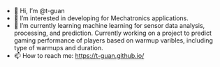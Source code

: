 - 👋 Hi, I’m @t-guan
- 👀 I’m interested in developing for Mechatronics applications.
- 🌱 I’m currently learning machine learning for sensor data analysis, processing, and prediction. Currently working on a project to predict gaming performance of players based on warmup varibles, including type of warmups and duration.
- 📫 How to reach me: https://t-guan.github.io/

<!---
t-guan/t-guan is a ✨ special ✨ repository because its `README.md` (this file) appears on your GitHub profile.
You can click the Preview link to take a look at your changes.
--->
